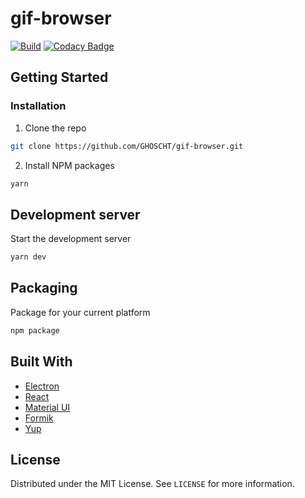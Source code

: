 # gif-browser

[![Build](https://github.com/GHOSCHT/gif-viewer/workflows/Build/badge.svg)](https://github.com/GHOSCHT/gif-viewer/actions?query=workflow%3ABuild)
[![Codacy Badge](https://app.codacy.com/project/badge/Grade/c2a6bc2d11984346a1444c98074da658)](https://www.codacy.com/manual/GHOSCHT/gif-browser?utm_source=github.com&utm_medium=referral&utm_content=GHOSCHT/gif-browser&utm_campaign=Badge_Grade)

## Getting Started

### Installation

1.  Clone the repo

```sh
git clone https://github.com/GHOSCHT/gif-browser.git
```

2.  Install NPM packages

```sh
yarn
```

## Development server

Start the development server

```sh
yarn dev
```

## Packaging

Package for your current platform

```sh
npm package
```

## Built With

-   [Electron](https://www.electronjs.org/)
-   [React](https://reactjs.org/)
-   [Material UI](https://material-ui.com/)
-   [Formik](https://jaredpalmer.com/formik/)
-   [Yup](https://github.com/jquense/yup)

## License

Distributed under the MIT License. See `LICENSE` for more information.
